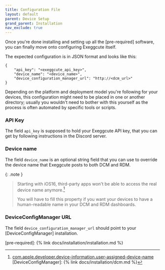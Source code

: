 ```yaml
---
title: Configuration File
layout: default
parent: Device Setup
grand_parent: Installation
nav_exclude: true
---
```


Once you're done installing and setting up all the [pre-required] software, you can finally move onto configuring Exeggcute itself.

The expected configuration is in JSON format and looks like this:

```
{
    "api_key": "<exeggcute_api_key>",
    "device_name": "<device_name>",
    "device_configuration_manager_url": "http://<dcm_url>"
}
```

Depending on the platform and deployment model you're following for your devices, this configuration might need to be placed in one or another directory; usually you wouldn't need to bother with this yourself as the process is often automated by specific tools or scripts.

### API Key

The field `api_key` is supposed to hold your Exeggcute API key, that you can get by following instructions in the Discord server.

### Device name
The field `device_name` is an optional string field that you can use to override the device name that Exeggcute posts to both DCM and RDM.

{: .note }
> Starting with iOS16, third-party apps won't be able to access the real device name anymore.[^1]
>
> You will have to fill this property if you want your devices to have a human-readable name in your DCM and RDM dashboards.

### DeviceConfigManager URL
The field `device_configuration_manager_url` should point to your [DeviceConfigManager] installation.

[pre-required]: {% link docs/installation/installation.md %}
[^1]: [com.apple.developer.device-information.user-assigned-device-name](https://developer.apple.com/documentation/bundleresources/entitlements/com_apple_developer_device-information_user-assigned-device-name)
[DeviceConfigManager]: {% link docs/installation/dcm.md %}
